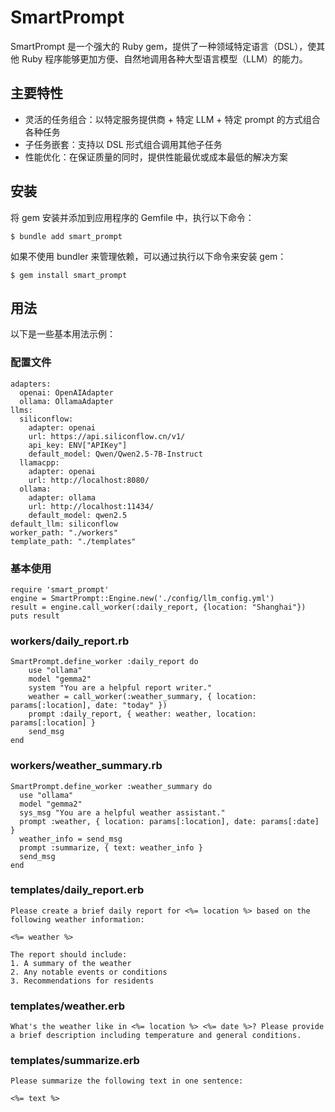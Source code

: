 # SmartPrompt

SmartPrompt 是一个强大的 Ruby gem，提供了一种领域特定语言（DSL），使其他 Ruby 程序能够更加方便、自然地调用各种大型语言模型（LLM）的能力。

## 主要特性

- 灵活的任务组合：以特定服务提供商 + 特定 LLM + 特定 prompt 的方式组合各种任务
- 子任务嵌套：支持以 DSL 形式组合调用其他子任务
- 性能优化：在保证质量的同时，提供性能最优或成本最低的解决方案

## 安装

将 gem 安装并添加到应用程序的 Gemfile 中，执行以下命令：

```
$ bundle add smart_prompt
```

如果不使用 bundler 来管理依赖，可以通过执行以下命令来安装 gem：

```
$ gem install smart_prompt
```

## 用法

以下是一些基本用法示例：

### 配置文件

```
adapters:
  openai: OpenAIAdapter
  ollama: OllamaAdapter
llms:
  siliconflow:
    adapter: openai
    url: https://api.siliconflow.cn/v1/
    api_key: ENV["APIKey"]
    default_model: Qwen/Qwen2.5-7B-Instruct
  llamacpp:
    adapter: openai
    url: http://localhost:8080/    
  ollama:
    adapter: ollama
    url: http://localhost:11434/
    default_model: qwen2.5
default_llm: siliconflow
worker_path: "./workers"
template_path: "./templates"
```

### 基本使用

```
require 'smart_prompt'
engine = SmartPrompt::Engine.new('./config/llm_config.yml')
result = engine.call_worker(:daily_report, {location: "Shanghai"}) 
puts result
```

### workers/daily_report.rb

```
SmartPrompt.define_worker :daily_report do
    use "ollama"
    model "gemma2"
    system "You are a helpful report writer."
    weather = call_worker(:weather_summary, { location: params[:location], date: "today" })
    prompt :daily_report, { weather: weather, location: params[:location] }
    send_msg
end
```

### workers/weather_summary.rb

```
SmartPrompt.define_worker :weather_summary do
  use "ollama"
  model "gemma2"
  sys_msg "You are a helpful weather assistant."
  prompt :weather, { location: params[:location], date: params[:date] }
  weather_info = send_msg
  prompt :summarize, { text: weather_info }
  send_msg
end
```

### templates/daily_report.erb

```
Please create a brief daily report for <%= location %> based on the following weather information:

<%= weather %>

The report should include:
1. A summary of the weather
2. Any notable events or conditions
3. Recommendations for residents
```
### templates/weather.erb

```
What's the weather like in <%= location %> <%= date %>? Please provide a brief description including temperature and general conditions.
```

### templates/summarize.erb

```
Please summarize the following text in one sentence:

<%= text %>
```
